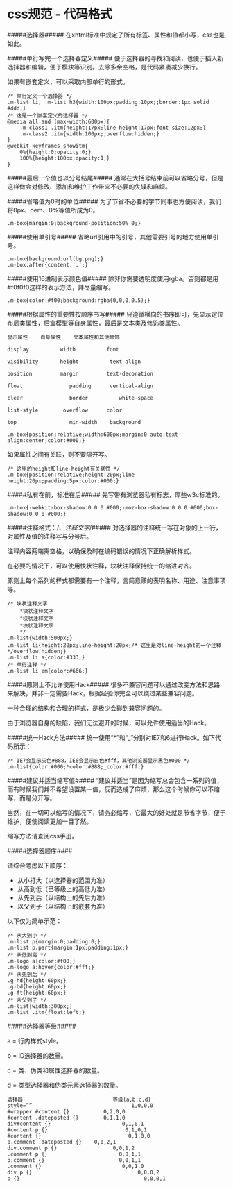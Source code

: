css规范 - 代码格式
============
#####选择器#####
在xhtml标准中规定了所有标签、属性和值都小写，css也是如此。

#####单行写完一个选择器定义#####
便于选择器的寻找和阅读，也便于插入新选择器和编辑，便于模块等识别。去除多余空格，是代码紧凑减少换行。

如果有嵌套定义，可以采取内部单行的形式。
	
	/* 单行定义一个选择器 */
	.m-list li, .m-list h3{width:100px;padding:10px;;border:1px solid #ddd;}
	/* 这是一个嵌套定义的选择器 */
	@media all and (max-width:600px){
		.m-class1 .itm{height:17px;line-height:17px;font-size:12px;}
		.m-class2 .itm{width:100px;;overflow:hidden;}
	}
	@webkit-keyframes showitm{
		0%{height:0;opacity:0;}
		100%{height:100px;opacity:1;}
	}
#####最后一个值也以分号结尾#####
通常在大括号结束前可以省略分号，但是这样做会对修改、添加和维护工作带来不必要的失误和麻烦。

#####省略值为0时的单位#####
为了节省不必要的字节同事也方便阅读，我们将0px、oem、0%等值所成为0。

	.m-box{margin:0;background-position:50% 0;}

#####使用单引号#####
省略url引用中的引号，其他需要引号的地方使用单引号。

	.m-box{background:url(bg.png);}
	.m-box:after{content:'.';}

#####使用16进制表示颜色值#####
除非你需要透明度使用rgba。否则都是用#f0f0f0这样的表示方法，并尽量缩写。

	.m-box{color:#f00;background:rgba(0,0,0,0.5);}

#####根据属性的重要性按顺序书写#####
只遵循横向的书序即可，先显示定位布局类属性，后盒模型等自身属性，最后是文本类及修饰类属性。


	显示属性	自身属性	文本属性和其他修饰

 	display	    	 width		    font

 	visibility		 height		     text-align

 	position		 margin		    text-decoration

 	float				padding		 vertical-align

 	clear				border			white-space

 	list-style		  overflow		color

 	top					min-width	 background

	.m-box{position:relative;width:600px;margin:0 auto;text-align:center;color:#000;}

如果属性之间有关联，则不要隔开写。

	/* 这里的height和line-height有关联性 */
	.m-box{position:relative;height:20px;line-height:20px;padding:5px;color:#000;}

#####私有在前，标准在后#####
先写带有浏览器私有标志，厚些w3c标准的。
	
	.m-box{-webkit-box-shadow:0 0 0 #000;-moz-box-shadow:0 0 0 #000;box-shadow:0 0 0 #000;}

#####注释格式：/、*注释文字*/#####
对选择器的注释统一写在对象的上一行，对属性及值的注释写与分号后。

注释内容两端需空格，以确保及时在编码错误的情况下正确解析样式。

在必要的情况下，可以使用快状注释，块状注释保持统一的缩进对齐。

原则上每个系列的样式都需要有一个注释，言简意赅的表明名称、用途、注意事项等。

	/* 块状注释文字
	    *块状注释文字
	    *块状注释文字
	    *块状注释文字	
	    */
	.m-list{width:500px;}
	.m-list li{height:20px;line-height:20px;/* 这里是对line-height的一个注释 */overflow:hidden;}
	.m-list li a{color:#333;}
	/* 单行注释 */
	.m-list li em{color:#666;}

#####原则上不允许使用Hack#####
很多不兼容问题可以通过改变方法和思路来解决，并非一定需要Hack，根据经验你完全可以绕过某些兼容问题。

一种合理的结构和合理的样式，是极少会碰到兼容问题的。

由于浏览器自身的缺陷，我们无法避开的时候，可以允许使用适当的Hack。

#####统一Hack方法#####
统一使用“*”和“_”分别对IE7和6进行Hack。如下代码所示：

	/* IE7会显示灰色#888，IE6会显示白色#fff，其他浏览器显示黑色#000 */
	.m-list{color:#000;*color:#888;_color:#fff;}

#####建议并适当缩写值#####
“建议并适当”是因为缩写总会包含一系列的值，而有时候我们并不希望设置某一值，反而造成了麻烦，那么这个时候你可以不缩写，而是分开写。

当然，在一切可以缩写的情况下，请务必缩写，它最大的好处就是节省字节，便于维护，便使阅读更加一目了然。

缩写方法请查阅css手册。

#####选择器顺序####

请综合考虑以下顺序：

*	从小打大（以选择器的范围为准）
*	从高到低（已等级上的高低为准）
*	从先到后（以结构上的先后为准）
*	以父到子（以结构上的嵌套为准）

以下仅为简单示范：

	/* 从大到小 */
	.m-list p{margin:0;padding:0;}
	.m-list p.part{margin:1px;padding:1px;}
	/* 从低到高 */
	.m-logo a{color:#f00;}
	.m-logo a:hover{color:#fff;}
	/* 从先到后 */
	.g-hd{height:60px;}
	.g-bd{height:60px;}
	.g-ft{height:60px;}
	/* 从父到子 */
	.m-list{width:300px;}
	.m-list .itm{float:left;}

#####选择器等级#####

a = 行内样式style。

b = ID选择器的数量。

c = 类、伪类和属性选择器的数量。

d = 类型选择器和伪类元素选择器的数量。

	选择器	                            等级(a,b,c,d)
	style=””	                            1,0,0,0
	#wrapper #content {}	       0,2,0,0
	#content .dateposted {}	       0,1,1,0
	div#content {}	                     0,1,0,1
	#content p {}	                      0,1,0,1
	#content {}	                           0,1,0,0
	p.comment .dateposted {}	0,0,2,1
	div.comment p {}	              0,0,1,2
	.comment p {}	                    0,0,1,1
	p.comment {}	                    0,0,1,1
	.comment {}	                         0,0,1,0
	div p {}	                              0,0,0,2
	p {}	                                    0,0,0,1



